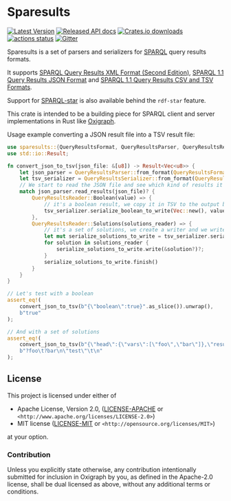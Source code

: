 Sparesults
==========

[![Latest Version](https://img.shields.io/crates/v/sparesults.svg)](https://crates.io/crates/sparesults)
[![Released API docs](https://docs.rs/sparesults/badge.svg)](https://docs.rs/sparesults)
[![Crates.io downloads](https://img.shields.io/crates/d/sparesults)](https://crates.io/crates/sparesults)
[![actions status](https://github.com/oxigraph/oxigraph/workflows/build/badge.svg)](https://github.com/oxigraph/oxigraph/actions)
[![Gitter](https://badges.gitter.im/oxigraph/community.svg)](https://gitter.im/oxigraph/community)

Sparesults is a set of parsers and serializers for [SPARQL](https://www.w3.org/TR/sparql11-overview/) query results formats.

It supports [SPARQL Query Results XML Format (Second Edition)](https://www.w3.org/TR/rdf-sparql-XMLres/), [SPARQL 1.1 Query Results JSON Format](https://www.w3.org/TR/sparql11-results-json/) and [SPARQL 1.1 Query Results CSV and TSV Formats](https://www.w3.org/TR/sparql11-results-csv-tsv/).

Support for [SPARQL-star](https://w3c.github.io/rdf-star/cg-spec/2021-12-17.html#query-result-formats) is also available behind the `rdf-star` feature.

This crate is intended to be a building piece for SPARQL client and server implementations in Rust like [Oxigraph](https://oxigraph.org).

Usage example converting a JSON result file into a TSV result file:

```rust
use sparesults::{QueryResultsFormat, QueryResultsParser, QueryResultsReader, QueryResultsSerializer};
use std::io::Result;

fn convert_json_to_tsv(json_file: &[u8]) -> Result<Vec<u8>> {
    let json_parser = QueryResultsParser::from_format(QueryResultsFormat::Json);
    let tsv_serializer = QueryResultsSerializer::from_format(QueryResultsFormat::Tsv);
    // We start to read the JSON file and see which kind of results it is
    match json_parser.read_results(json_file)? {
        QueryResultsReader::Boolean(value) => {
            // it's a boolean result, we copy it in TSV to the output buffer
            tsv_serializer.serialize_boolean_to_write(Vec::new(), value)
        },
        QueryResultsReader::Solutions(solutions_reader) => {
            // it's a set of solutions, we create a writer and we write to it while reading in streaming from the JSON file
            let mut serialize_solutions_to_write = tsv_serializer.serialize_solutions_to_write(Vec::new(), solutions_reader.variables().to_vec())?;
            for solution in solutions_reader {
                serialize_solutions_to_write.write(&solution?)?;
            }
            serialize_solutions_to_write.finish()
        }
    }
}

// Let's test with a boolean
assert_eq!(
    convert_json_to_tsv(b"{\"boolean\":true}".as_slice()).unwrap(),
    b"true"
);

// And with a set of solutions
assert_eq!(
    convert_json_to_tsv(b"{\"head\":{\"vars\":[\"foo\",\"bar\"]},\"results\":{\"bindings\":[{\"foo\":{\"type\":\"literal\",\"value\":\"test\"}}]}}".as_slice()).unwrap(),
    b"?foo\t?bar\n\"test\"\t\n"
);
```

## License

This project is licensed under either of

* Apache License, Version 2.0, ([LICENSE-APACHE](../LICENSE-APACHE) or
  `<http://www.apache.org/licenses/LICENSE-2.0>`)
* MIT license ([LICENSE-MIT](../LICENSE-MIT) or
  `<http://opensource.org/licenses/MIT>`)

at your option.


### Contribution

Unless you explicitly state otherwise, any contribution intentionally submitted for inclusion in Oxigraph by you, as defined in the Apache-2.0 license, shall be dual licensed as above, without any additional terms or conditions.
